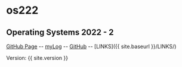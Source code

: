 # os222
## Operating Systems 2022 - 2

[GitHub Page](https://nlexi.github.io/os222/) -- 
[myLog](https://github.com/NLexi/os222/blob/main/mylog.txt) -- 
[GitHub](https://github.com/NLexi/os222) -- 
[LINKS]({{ site.baseurl }}/LINKS/)

Version: {{ site.version }}
